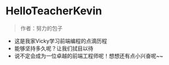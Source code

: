 HelloTeacherKevin
=================

> 作者：努力的包子

* 这是我家Vicky学习前端编程的点滴历程
* 能够坚持多久呢？让我们拭目以待
* 说不定会成为一位卓越的前端工程师呢！想想还有点小兴奋呢~~
